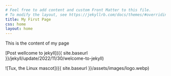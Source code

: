 ```yaml
---
# Feel free to add content and custom Front Matter to this file.
# To modify the layout, see https://jekyllrb.com/docs/themes/#overriding-theme-defaults
title: My First Page
css: home
layout: home
---
```


This is the content of my page

[Post wellcome to jekyll]({{ site.baseurl }}/jekyll/update/2022/11/30/welcome-to-jekyll)

![Tux, the Linux mascot]({{ site.baseurl }}/assets/images/logo.webp)